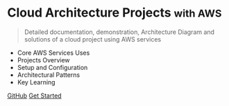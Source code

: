 # Cloud Architecture Projects <small>with AWS</small>

> Detailed documentation, demonstration, Architecture Diagram and solutions of a cloud project using AWS services

- Core AWS Services Uses
- Projects Overview
- Setup and Configuration
- Architectural Patterns
- Key Learning

[GitHub](https://github.com/docsifyjs/docsify/)
[Get Started](#home)

